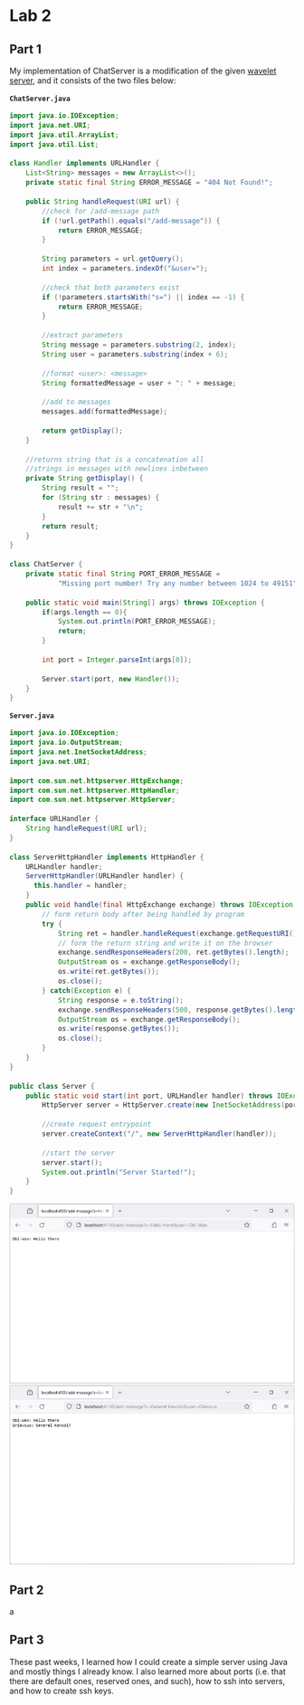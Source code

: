 # Lab 2

## Part 1
My implementation of ChatServer is a modification of the given [wavelet server](https://github.com/ucsd-cse15l-f23/wavelet), and it consists of the two files below:

**`ChatServer.java`**
```java
import java.io.IOException;
import java.net.URI;
import java.util.ArrayList;
import java.util.List;

class Handler implements URLHandler {
    List<String> messages = new ArrayList<>();
    private static final String ERROR_MESSAGE = "404 Not Found!";

    public String handleRequest(URI url) {
        //check for /add-message path
        if (!url.getPath().equals("/add-message")) {
            return ERROR_MESSAGE;
        }

        String parameters = url.getQuery();
        int index = parameters.indexOf("&user=");

        //check that both parameters exist
        if (!parameters.startsWith("s=") || index == -1) {
            return ERROR_MESSAGE;
        }

        //extract parameters
        String message = parameters.substring(2, index);
        String user = parameters.substring(index + 6);

        //format <user>: <message>
        String formattedMessage = user + ": " + message;

        //add to messages
        messages.add(formattedMessage);

        return getDisplay();
    }

    //returns string that is a concatenation all
    //strings in messages with newlines inbetween
    private String getDisplay() {
        String result = "";
        for (String str : messages) {
            result += str + "\n";
        }
        return result;
    }
}

class ChatServer {
    private static final String PORT_ERROR_MESSAGE =
            "Missing port number! Try any number between 1024 to 49151";

    public static void main(String[] args) throws IOException {
        if(args.length == 0){
            System.out.println(PORT_ERROR_MESSAGE);
            return;
        }

        int port = Integer.parseInt(args[0]);

        Server.start(port, new Handler());
    }
}
```
**`Server.java`**
```java
import java.io.IOException;
import java.io.OutputStream;
import java.net.InetSocketAddress;
import java.net.URI;

import com.sun.net.httpserver.HttpExchange;
import com.sun.net.httpserver.HttpHandler;
import com.sun.net.httpserver.HttpServer;

interface URLHandler {
    String handleRequest(URI url);
}

class ServerHttpHandler implements HttpHandler {
    URLHandler handler;
    ServerHttpHandler(URLHandler handler) {
      this.handler = handler;
    }
    public void handle(final HttpExchange exchange) throws IOException {
        // form return body after being handled by program
        try {
            String ret = handler.handleRequest(exchange.getRequestURI());
            // form the return string and write it on the browser
            exchange.sendResponseHeaders(200, ret.getBytes().length);
            OutputStream os = exchange.getResponseBody();
            os.write(ret.getBytes());
            os.close();
        } catch(Exception e) {
            String response = e.toString();
            exchange.sendResponseHeaders(500, response.getBytes().length);
            OutputStream os = exchange.getResponseBody();
            os.write(response.getBytes());
            os.close();
        }
    }
}

public class Server {
    public static void start(int port, URLHandler handler) throws IOException {
        HttpServer server = HttpServer.create(new InetSocketAddress(port), 0);

        //create request entrypoint
        server.createContext("/", new ServerHttpHandler(handler));

        //start the server
        server.start();
        System.out.println("Server Started!");
    }
}
```

![First screenshot of server working](resources/lab-2/image-1.png)
![Second screenshot of server working](resources/lab-2/image-2.png)

## Part 2
a
## Part 3
These past weeks, I learned how I could create a simple server using Java and mostly things I already know. I also learned more about ports (i.e. that there are default ones, reserved ones, and such), how to ssh into servers, and how to create ssh keys.
